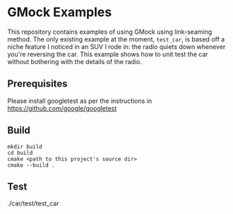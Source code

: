 # GMock Examples

This repository contains examples of using GMock using link-seaming method. The only existing example at the moment, `test_car`, is based off a niche feature I noticed in an SUV I rode in: the radio quiets down whenever you're reversing the car. This example shows how to unit test the car without bothering with the details of the radio.

## Prerequisites
Please install googletest as per the instructions in https://github.com/google/googletest

## Build
```
mkdir build
cd build
cmake <path to this project's source dir>
cmake --build .
```

## Test
./car/test/test_car
